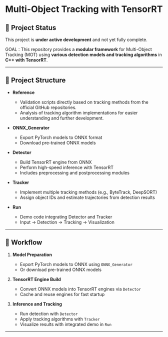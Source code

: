 # Multi-Object Tracking with TensorRT

## 🚧 Project Status

This project is **under active development** and not yet fully complete.  

GOAL : 
This repository provides a **modular framework** for Multi-Object Tracking (MOT) using **various detection models and tracking algorithms** in **C++ with TensorRT**.  

<!-- 
It is designed for **real-time performance**, **scalability**, and easy integration in both research and production environments.
-->
---

## 📂 Project Structure

- **Reference**
  - Validation scripts directly based on tracking methods from the official GitHub repositories.  
  - Analysis of tracking algorithm implementations for easier understanding and further development.  

- **ONNX_Generator**  
  - Export PyTorch models to ONNX format  
  - Download pre-trained ONNX models  

- **Detector**  
  - Build TensorRT engine from ONNX  
  - Perform high-speed inference with TensorRT  
  - Includes preprocessing and postprocessing modules  

- **Tracker**  
  - Implement multiple tracking methods (e.g., ByteTrack, DeepSORT)  
  - Assign object IDs and estimate trajectories from detection results  

- **Run**  
  - Demo code integrating Detector and Tracker  
  - Input → Detection → Tracking → Visualization  

---

## 🚀 Workflow

1. **Model Preparation**  
   - Export PyTorch models to ONNX using `ONNX_Generator`  
   - Or download pre-trained ONNX models  

2. **TensorRT Engine Build**  
   - Convert ONNX models into TensorRT engines via `Detector`  
   - Cache and reuse engines for fast startup  

3. **Inference and Tracking**  
   - Run detection with `Detector`  
   - Apply tracking algorithms with `Tracker`  
   - Visualize results with integrated demo in `Run`  

---


<!--  

## ✅ Key Features

- **High Performance**: TensorRT optimization with FP16/INT8 support  
- **Modular Design**: Detection and tracking modules are independent and interchangeable  
- **Real-Time Ready**: Suitable for drones, autonomous driving, and surveillance systems  
- **Extensible**: Supports various detection models (YOLO, D-FINE, etc.) and tracking algorithms  

---

## 📌 Example Usage

```bash
# 1. Export or download ONNX model

# 2. Run demo with Detector + Tracker

-->